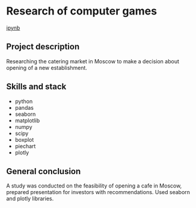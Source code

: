 # Research of computer games

[ipynb](https://github.com/MilkaKaplan/Portfolio_DA/blob/research-data-analysis/Catering%20market/Catering%20Market%20(3).ipynb)

## Project description
Researching the catering market in Moscow to make a decision about opening of a new establishment. 

## Skills and stack
* python
* pandas
* seaborn
* matplotlib
* numpy
* scipy
* boxplot
* piechart
* plotly


## General conclusion
A study was conducted on the feasibility of opening a cafe in Moscow, prepared presentation for investors with recommendations. Used
seaborn and plotly libraries.
